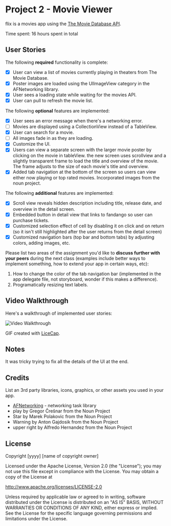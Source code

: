 # Project 2 - Movie Viewer

flix is a movies app using the [The Movie Database API](http://docs.themoviedb.apiary.io/#).

Time spent: 16 hours spent in total

## User Stories

The following **required** functionality is complete:

- [x] User can view a list of movies currently playing in theaters from The Movie Database.
- [x] Poster images are loaded using the UIImageView category in the AFNetworking library.
- [x] User sees a loading state while waiting for the movies API.
- [x] User can pull to refresh the movie list.

The following **optional** features are implemented:

- [x] User sees an error message when there's a networking error.
- [ ] Movies are displayed using a CollectionView instead of a TableView.
- [x] User can search for a movie.
- [ ] All images fade in as they are loading.
- [x] Customize the UI.
- [x] Users can view a separate screen with the larger movie poster by clicking on the movie in tableView. the new screen uses scrollview and a slightly transparent frame to load the title and overview of the movie. The frame adjusts to the size of each movie's title and overview.
- [x] Added tab navigation at the bottom of the screen so users can view either now playing or top rated movies. Incorporated images from the noun project.

The following **additional** features are implemented:

- [x] Scroll view reveals hidden description including title, release date, and overview in the detail screen.
- [x] Embedded button in detail view that links to fandango so user can purchase tickets.
- [x] Customized selection effect of cell by disabling it on click and on return (so it isn't still highlighted after the user returns from the detail screen)
- [x] Customized navigation bars (top bar and bottom tabs) by adjusting colors, adding images, etc.

Please list two areas of the assignment you'd like to **discuss further with your peers** during the next class (examples include better ways to implement something, how to extend your app in certain ways, etc):

1. How to change the color of the tab navigation bar (implemented in the app delegate file, not storyboard, wonder if this makes a difference).
2. Programatically resizing text labels.

## Video Walkthrough

Here's a walkthrough of implemented user stories:

<img src='http://i.imgur.com/WTGqjpR.mp4' title='Video Walkthrough' width='' alt='Video Walkthrough' />

GIF created with [LiceCap](http://www.cockos.com/licecap/).

## Notes

It was tricky trying to fix all the details of the UI at the end.

## Credits

List an 3rd party libraries, icons, graphics, or other assets you used in your app.

- [AFNetworking](https://github.com/AFNetworking/AFNetworking) - networking task library
- play by Gregor Črešnar from the Noun Project
- Star by Marek Polakovic from the Noun Project
- Warning by Anton Gajdosik from the Noun Project
- upper right by Alfredo Hernandez from the Noun Project

## License

Copyright [yyyy] [name of copyright owner]

Licensed under the Apache License, Version 2.0 (the "License");
you may not use this file except in compliance with the License.
You may obtain a copy of the License at

http://www.apache.org/licenses/LICENSE-2.0

Unless required by applicable law or agreed to in writing, software
distributed under the License is distributed on an "AS IS" BASIS,
WITHOUT WARRANTIES OR CONDITIONS OF ANY KIND, either express or implied.
See the License for the specific language governing permissions and
limitations under the License.